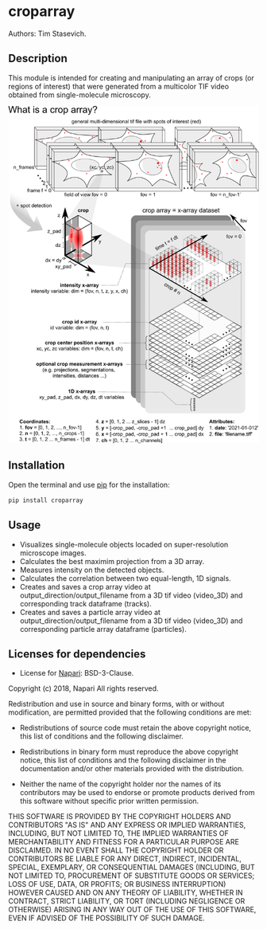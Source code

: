 # croparray
Authors: Tim Stasevich.

## Description
This module is intended for creating and manipulating an array of crops (or regions of interest) that were generated from a multicolor TIF video obtained from single-molecule microscopy.

<img src= https://github.com/Colorado-State-University-Stasevich-Lab/croparray/raw/main/docs/images/Fig1-CropArrayConceptV2.png alt="drawing" width="1200"/>

## Installation

Open the terminal and use [pip](https://pip.pypa.io/en/stable/) for the installation:
```bash
pip install croparray
```

## Usage
* Visualizes single-molecule objects locaded on super-resolution microscope images.
* Calculates the best maximim projection from a 3D array.
* Measures intensity on the detected objects.
* Calculates the correlation between two equal-length, 1D signals.
* Creates and saves a crop array video at output_direction/output_filename from a 3D tif video (video_3D) and corresponding track dataframe (tracks).
* Creates and saves a particle array video at output_direction/output_filename from a 3D tif video (video_3D) and corresponding particle array dataframe (particles). 


## Licenses for dependencies
- License for [Napari](https://github.com/napari/napari): BSD-3-Clause.

Copyright (c) 2018, Napari
All rights reserved.

Redistribution and use in source and binary forms, with or without
modification, are permitted provided that the following conditions are met:

* Redistributions of source code must retain the above copyright notice, this
  list of conditions and the following disclaimer.

* Redistributions in binary form must reproduce the above copyright notice,
  this list of conditions and the following disclaimer in the documentation
  and/or other materials provided with the distribution.

* Neither the name of the copyright holder nor the names of its
  contributors may be used to endorse or promote products derived from
  this software without specific prior written permission.

THIS SOFTWARE IS PROVIDED BY THE COPYRIGHT HOLDERS AND CONTRIBUTORS "AS IS"
AND ANY EXPRESS OR IMPLIED WARRANTIES, INCLUDING, BUT NOT LIMITED TO, THE
IMPLIED WARRANTIES OF MERCHANTABILITY AND FITNESS FOR A PARTICULAR PURPOSE ARE
DISCLAIMED. IN NO EVENT SHALL THE COPYRIGHT HOLDER OR CONTRIBUTORS BE LIABLE
FOR ANY DIRECT, INDIRECT, INCIDENTAL, SPECIAL, EXEMPLARY, OR CONSEQUENTIAL
DAMAGES (INCLUDING, BUT NOT LIMITED TO, PROCUREMENT OF SUBSTITUTE GOODS OR
SERVICES; LOSS OF USE, DATA, OR PROFITS; OR BUSINESS INTERRUPTION) HOWEVER
CAUSED AND ON ANY THEORY OF LIABILITY, WHETHER IN CONTRACT, STRICT LIABILITY,
OR TORT (INCLUDING NEGLIGENCE OR OTHERWISE) ARISING IN ANY WAY OUT OF THE USE
OF THIS SOFTWARE, EVEN IF ADVISED OF THE POSSIBILITY OF SUCH DAMAGE.

